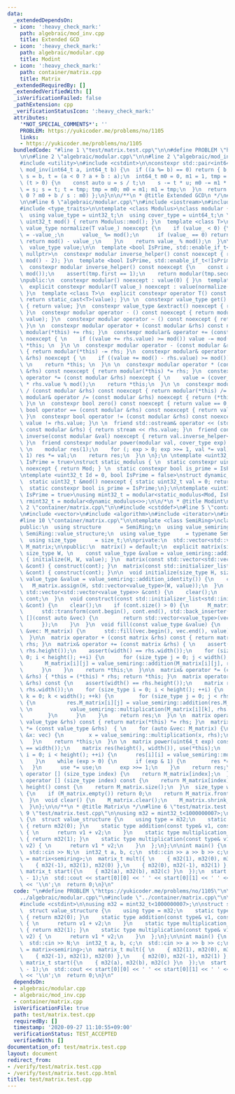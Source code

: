 ```yaml
---
data:
  _extendedDependsOn:
  - icon: ':heavy_check_mark:'
    path: algebraic/mod_inv.cpp
    title: Extended GCD
  - icon: ':heavy_check_mark:'
    path: algebraic/modular.cpp
    title: Modint
  - icon: ':heavy_check_mark:'
    path: container/matrix.cpp
    title: Matrix
  _extendedRequiredBy: []
  _extendedVerifiedWith: []
  _isVerificationFailed: false
  _pathExtension: cpp
  _verificationStatusIcon: ':heavy_check_mark:'
  attributes:
    '*NOT_SPECIAL_COMMENTS*': ''
    PROBLEM: https://yukicoder.me/problems/no/1105
    links:
    - https://yukicoder.me/problems/no/1105
  bundledCode: "#line 1 \"test/matrix.test.cpp\"\n\n#define PROBLEM \"https://yukicoder.me/problems/no/1105\"\
    \n\n#line 2 \"algebraic/modular.cpp\"\n\n#line 2 \"algebraic/mod_inv.cpp\"\n\n\
    #include <utility>\n#include <cstdint>\n\nconstexpr std::pair<int64_t, int64_t>\
    \ mod_inv(int64_t a, int64_t b) {\n  if ((a %= b) == 0) return { b, 0 };\n  int64_t\
    \ s = b, t = (a < 0 ? a + b : a);\n  int64_t m0 = 0, m1 = 1, tmp = 0;\n  while\
    \ (t > 0) {\n    const auto u = s / t;\n    s -= t * u; m0 -= m1 * u;\n    tmp\
    \ = s; s = t; t = tmp; tmp = m0; m0 = m1; m1 = tmp;\n  }\n  return { s, (m0 <\
    \ 0 ? m0 + b / s : m0) };\n}\n\n/**\n * @title Extended GCD\n */\n#line 4 \"algebraic/modular.cpp\"\
    \n\n#line 6 \"algebraic/modular.cpp\"\n#include <iostream>\n#include <cassert>\n\
    #include <type_traits>\n\ntemplate <class Modulus>\nclass modular {\npublic:\n\
    \  using value_type = uint32_t;\n  using cover_type = uint64_t;\n \n  static constexpr\
    \ uint32_t mod() { return Modulus::mod(); }\n  template <class T>\n  static constexpr\
    \ value_type normalize(T value_) noexcept {\n    if (value_ < 0) {\n      value_\
    \ = -value_;\n      value_ %= mod();\n      if (value_ == 0) return 0;\n     \
    \ return mod() - value_;\n    }\n    return value_ % mod();\n  }\n\nprivate:\n\
    \  value_type value;\n\n  template <bool IsPrime, std::enable_if_t<IsPrime>* =\
    \ nullptr>\n  constexpr modular inverse_helper() const noexcept { return power(*this,\
    \ mod() - 2); }\n  template <bool IsPrime, std::enable_if_t<!IsPrime>* = nullptr>\n\
    \  constexpr modular inverse_helper() const noexcept {\n    const auto tmp = mod_inv(value,\
    \ mod());\n    assert(tmp.first == 1);\n    return modular(tmp.second);\n  }\n\
    \npublic:\n  constexpr modular() noexcept : value(0) { }\n  template <class T>\n\
    \  explicit constexpr modular(T value_) noexcept : value(normalize(value_)) {\
    \ }\n  template <class T>\n  explicit constexpr operator T() const noexcept {\
    \ return static_cast<T>(value); }\n \n  constexpr value_type get() const noexcept\
    \ { return value; }\n  constexpr value_type &extract() noexcept { return value;\
    \ }\n  constexpr modular operator - () const noexcept { return modular(mod() -\
    \ value); }\n  constexpr modular operator ~ () const noexcept { return inverse(*this);\
    \ }\n \n  constexpr modular operator + (const modular &rhs) const noexcept { return\
    \ modular(*this) += rhs; }\n  constexpr modular& operator += (const modular &rhs)\
    \ noexcept { \n    if ((value += rhs.value) >= mod()) value -= mod(); \n    return\
    \ *this; \n  }\n \n  constexpr modular operator - (const modular &rhs) const noexcept\
    \ { return modular(*this) -= rhs; }\n  constexpr modular& operator -= (const modular\
    \ &rhs) noexcept { \n    if ((value += mod() - rhs.value) >= mod()) value -= mod();\
    \ \n    return *this; \n  }\n \n  constexpr modular operator * (const modular\
    \ &rhs) const noexcept { return modular(*this) *= rhs; }\n  constexpr modular&\
    \ operator *= (const modular &rhs) noexcept { \n    value = (cover_type) value\
    \ * rhs.value % mod();\n    return *this;\n  }\n \n  constexpr modular operator\
    \ / (const modular &rhs) const noexcept { return modular(*this) /= rhs; }\n  constexpr\
    \ modular& operator /= (const modular &rhs) noexcept { return (*this) *= inverse(rhs);\
    \ }\n \n  constexpr bool zero() const noexcept { return value == 0; }\n  constexpr\
    \ bool operator == (const modular &rhs) const noexcept { return value == rhs.value;\
    \ }\n  constexpr bool operator != (const modular &rhs) const noexcept { return\
    \ value != rhs.value; }\n \n  friend std::ostream& operator << (std::ostream &stream,\
    \ const modular &rhs) { return stream << rhs.value; }\n  friend constexpr modular\
    \ inverse(const modular &val) noexcept { return val.inverse_helper<Modulus::is_prime>();\
    \ }\n  friend constexpr modular power(modular val, cover_type exp) noexcept {\
    \ \n    modular res(1);\n    for (; exp > 0; exp >>= 1, val *= val) if (exp &\
    \ 1) res *= val;\n    return res;\n  }\n \n};\n \ntemplate <uint32_t Mod, bool\
    \ IsPrime = true>\nstruct static_modulus { \n  static constexpr uint32_t mod()\
    \ noexcept { return Mod; } \n  static constexpr bool is_prime = IsPrime;\n};\n\
    \ntemplate <uint32_t Id = 0, bool IsPrime = false>\nstruct dynamic_modulus {\n\
    \  static uint32_t &mod() noexcept { static uint32_t val = 0; return val; }\n\
    \  static constexpr bool is_prime = IsPrime;\n};\n\ntemplate <uint32_t Mod, bool\
    \ IsPrime = true>\nusing mint32_t = modular<static_modulus<Mod, IsPrime>>;\nusing\
    \ rmint32_t = modular<dynamic_modulus<>>;\n\n/*\n * @title Modint\n */\n#line\
    \ 2 \"container/matrix.cpp\"\n\n#include <cstddef>\n#line 5 \"container/matrix.cpp\"\
    \n#include <vector>\n#include <algorithm>\n#include <iterator>\n#include <initializer_list>\n\
    #line 10 \"container/matrix.cpp\"\n\ntemplate <class SemiRing>\nclass matrix {\n\
    public:\n  using structure      = SemiRing;\n  using value_semiring = typename\
    \ SemiRing::value_structure;\n  using value_type     = typename SemiRing::value_structure::type;\n\
    \  using size_type      = size_t;\n\nprivate:\n  std::vector<std::vector<value_type>>\
    \ M_matrix;\n\npublic:\n  matrix() = default;\n  explicit matrix(size_type H,\
    \ size_type W, \n    const value_type &value = value_semiring::addition_identity())\
    \ { initialize(H, W, value); }\n  matrix(const std::vector<std::vector<value_type>>\
    \ &cont) { construct(cont); }\n  matrix(const std::initializer_list<std::initializer_list<value_type>>\
    \ &cont) { construct(cont); }\n\n  void initialize(size_type H, size_type W, const\
    \ value_type &value = value_semiring::addition_identity()) {\n    clear();\n \
    \   M_matrix.assign(H, std::vector<value_type>(W, value));\n  }\n  void construct(const\
    \ std::vector<std::vector<value_type>> &cont) {\n    clear();\n    M_matrix =\
    \ cont;\n  }\n  void construct(const std::initializer_list<std::initializer_list<value_type>>\
    \ &cont) {\n    clear();\n    if (cont.size() > 0) {\n      M_matrix.reserve(cont.size());\n\
    \      std::transform(cont.begin(), cont.end(), std::back_inserter(M_matrix),\
    \ [](const auto &vec) {\n        return std::vector<value_type>(vec.begin(), vec.end());\n\
    \      });\n    }\n  }\n  void fill(const value_type &value) {\n    for (auto\
    \ &vec: M_matrix) {\n      std::fill(vec.begin(), vec.end(), value);\n    }\n\
    \  }\n\n  matrix operator + (const matrix &rhs) const { return matrix(*this) +=\
    \ rhs; }\n  matrix& operator += (const matrix &rhs) { \n    assert(height() ==\
    \ rhs.height());\n    assert(width() == rhs.width());\n    for (size_type i =\
    \ 0; i < height(); ++i) {\n      for (size_type j = 0; j < width(); ++j) {\n \
    \       M_matrix[i][j] = value_semiring::addition(M_matrix[i][j], rhs.M_matrix[i][j]);\n\
    \      }\n    }\n    return *this;\n  }\n\n  matrix& operator *= (const matrix\
    \ &rhs) { *this = (*this) * rhs; return *this; }\n  matrix operator * (const matrix\
    \ &rhs) const {\n    assert(width() == rhs.height());\n    matrix res(height(),\
    \ rhs.width());\n    for (size_type i = 0; i < height(); ++i) {\n      for (size_type\
    \ k = 0; k < width(); ++k) {\n        for (size_type j = 0; j < rhs.width(); ++j)\
    \ {\n          res.M_matrix[i][j] = value_semiring::addition(res.M_matrix[i][j],\
    \ \n            value_semiring::multiplication(M_matrix[i][k], rhs.M_matrix[k][j]));\n\
    \        }\n      }\n    }\n    return res;\n  }\n \n  matrix operator * (const\
    \ value_type &rhs) const { return matrix(*this) *= rhs; }\n  matrix& operator\
    \ *= (const value_type &rhs)  { \n    for (auto &vec: M_matrix) {\n      for (auto\
    \ &x: vec) {\n        x = value_semiring::multiplication(x, rhs);\n      }\n \
    \   }\n    return *this;\n  }\n \n  matrix power(uint64_t exp) const {\n    assert(height()\
    \ == width());\n    matrix res(height(), width()), use(*this);\n    for (size_type\
    \ i = 0; i < height(); ++i) {\n      res[i][i] = value_semiring::multiplication_identity();\n\
    \    }\n    while (exp > 0) {\n      if (exp & 1) {\n        res *= use;\n   \
    \   }\n      use *= use;\n      exp >>= 1;\n    }\n    return res;\n  }\n\n  std::vector<value_type>&\
    \ operator [] (size_type index) {\n    return M_matrix[index];\n  }\n  const std::vector<value_type>&\
    \ operator [] (size_type index) const {\n    return M_matrix[index];\n  }\n  size_type\
    \ height() const {\n    return M_matrix.size();\n  }\n  size_type width() const\
    \ {\n    if (M_matrix.empty()) return 0;\n    return M_matrix.front().size();\n\
    \  }\n  void clear() {\n    M_matrix.clear();\n    M_matrix.shrink_to_fit();\n\
    \  }\n};\n\n/**\n * @title Matrix\n */\n#line 6 \"test/matrix.test.cpp\"\n\n#line\
    \ 9 \"test/matrix.test.cpp\"\n\nusing m32 = mint32_t<1000000007>;\n\nstruct semiring\
    \ {\n  struct value_structure {\n    using type = m32;\n    static type addition_identity()\
    \ { return m32(0); }\n    static type addition(const type& v1, const type& v2)\
    \ { \n      return v1 + v2;\n    }\n    static type multiplication_identity()\
    \ { return m32(1); }\n    static type multiplication(const type& v1, const type&\
    \ v2) { \n      return v1 * v2;\n    }\n  };\n};\n\nint main() {\n  int64_t N;\n\
    \  std::cin >> N;\n  int32_t a, b, c;\n  std::cin >> a >> b >> c;\n  using matrix_t\
    \ = matrix<semiring>;\n  matrix_t mult({ \n    { m32(1), m32(0), m32(-1) },\n\
    \    { m32(-1), m32(1), m32(0) },\n    { m32(0), m32(-1), m32(1) },\n  });\n \
    \ matrix_t start({\n    { m32(a), m32(b), m32(c) }\n  });\n  start *= mult.power(N\
    \ - 1);\n  std::cout << start[0][0] << ' ' << start[0][1] << ' ' << start[0][2]\
    \ << '\\n';\n  return 0;\n}\n"
  code: "\n#define PROBLEM \"https://yukicoder.me/problems/no/1105\"\n\n#include \"\
    ../algebraic/modular.cpp\"\n#include \"../container/matrix.cpp\"\n\n#include <iostream>\n\
    #include <cstdint>\n\nusing m32 = mint32_t<1000000007>;\n\nstruct semiring {\n\
    \  struct value_structure {\n    using type = m32;\n    static type addition_identity()\
    \ { return m32(0); }\n    static type addition(const type& v1, const type& v2)\
    \ { \n      return v1 + v2;\n    }\n    static type multiplication_identity()\
    \ { return m32(1); }\n    static type multiplication(const type& v1, const type&\
    \ v2) { \n      return v1 * v2;\n    }\n  };\n};\n\nint main() {\n  int64_t N;\n\
    \  std::cin >> N;\n  int32_t a, b, c;\n  std::cin >> a >> b >> c;\n  using matrix_t\
    \ = matrix<semiring>;\n  matrix_t mult({ \n    { m32(1), m32(0), m32(-1) },\n\
    \    { m32(-1), m32(1), m32(0) },\n    { m32(0), m32(-1), m32(1) },\n  });\n \
    \ matrix_t start({\n    { m32(a), m32(b), m32(c) }\n  });\n  start *= mult.power(N\
    \ - 1);\n  std::cout << start[0][0] << ' ' << start[0][1] << ' ' << start[0][2]\
    \ << '\\n';\n  return 0;\n}\n"
  dependsOn:
  - algebraic/modular.cpp
  - algebraic/mod_inv.cpp
  - container/matrix.cpp
  isVerificationFile: true
  path: test/matrix.test.cpp
  requiredBy: []
  timestamp: '2020-09-27 11:10:55+09:00'
  verificationStatus: TEST_ACCEPTED
  verifiedWith: []
documentation_of: test/matrix.test.cpp
layout: document
redirect_from:
- /verify/test/matrix.test.cpp
- /verify/test/matrix.test.cpp.html
title: test/matrix.test.cpp
---
```

